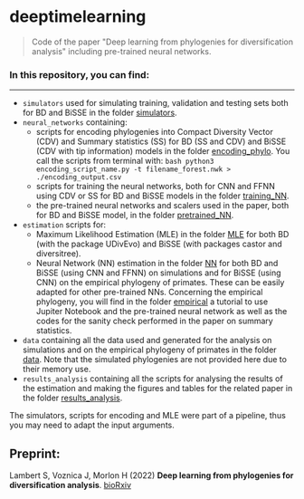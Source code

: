 # deeptimelearning

> Code of the paper "Deep learning from phylogenies for diversification analysis" including pre-trained neural networks.

### In this repository, you can find:

-------

- `simulators` used for simulating training, validation and testing sets both for BD and BiSSE in the folder [simulators](/simulators).
- `neural_networks` containing:
  - scripts for encoding phylogenies into Compact Diversity Vector (CDV) and Summary statistics (SS) for BD (SS and CDV) and BiSSE (CDV with tip information) models in the folder [encoding_phylo](/neural_networks/encoding_phylo). You call the scripts from terminal with: ```bash python3 encoding_script_name.py -t filename_forest.nwk > ./encoding_output.csv```
  - scripts for training the neural networks, both for CNN and FFNN using CDV or SS for BD and BiSSE models in the folder [training_NN](/neural_networks/training_NN).
  - the pre-trained neural networks and scalers used in the paper, both for BD and BiSSE model, in the folder [pretrained_NN](/neural_networks/pretrained_NN).
- `estimation` scripts for:
  - Maximum Likelihood Estimation (MLE) in the folder [MLE](/estimation/MLE) for both BD (with the package UDivEvo) and BiSSE (with packages castor and diversitree).
  - Neural Network (NN) estimation in the folder [NN](/estimation/NN) for both BD and BiSSE (using CNN and FFNN) on simulations and for BiSSE (using CNN) on the empirical phylogeny of primates. These can be easily adapted for other pre-trained NNs. Concerning the empirical phylogeny, you will find in the folder [empirical](/estimation/NN/empirical) a tutorial to use Jupiter Notebook and the pre-trained neural network as well as the codes for the sanity check performed in the paper on summary statistics.
- `data` containing all the data used and generated for the analysis on simulations and on the empirical phylogeny of primates in the folder [data](/data). Note that the simulated phylogenies are not provided here due to their memory use.
- `results_analysis` containing all the scripts for analysing the results of the estimation and making the figures and tables for the related paper in the folder [results_analysis](/results_analysis).

The simulators, scripts for encoding and MLE were part of a pipeline, thus you may need to adapt the input arguments.

## Preprint:

Lambert S, Voznica J, Morlon H (2022)
__Deep learning from phylogenies for diversification analysis__. [bioRxiv](https://www.biorxiv.org/)
